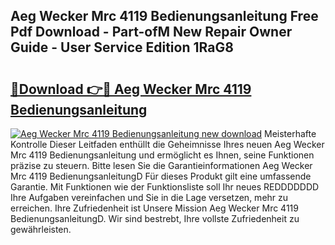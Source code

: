 ## Aeg Wecker Mrc 4119 Bedienungsanleitung Free Pdf Download - Part-ofM New Repair Owner Guide - User Service Edition 1RaG8

# <h2><a href="http://df2czi.blite.top/?on=Aeg+Wecker+Mrc+4119+Bedienungsanleitung">🔗Download 👉🔴 Aeg Wecker Mrc 4119 Bedienungsanleitung</a></h2>

[![Aeg Wecker Mrc 4119 Bedienungsanleitung new download](https://i.imgur.com/lujVjoI.png)](http://df2czi.blite.top/?on=Aeg+Wecker+Mrc+4119+Bedienungsanleitung)
Meisterhafte Kontrolle Dieser Leitfaden enthüllt die Geheimnisse Ihres neuen Aeg Wecker Mrc 4119 Bedienungsanleitung und ermöglicht es Ihnen, seine Funktionen präzise zu steuern. Bitte lesen Sie die Garantieinformationen Aeg Wecker Mrc 4119 BedienungsanleitungD Für dieses Produkt gilt eine umfassende Garantie. Mit Funktionen wie der Funktionsliste soll Ihr neues REDDDDDDD Ihre Aufgaben vereinfachen und Sie in die Lage versetzen, mehr zu erreichen. Ihre Zufriedenheit ist Unsere Mission Aeg Wecker Mrc 4119 BedienungsanleitungD. Wir sind bestrebt, Ihre vollste Zufriedenheit zu gewährleisten.
